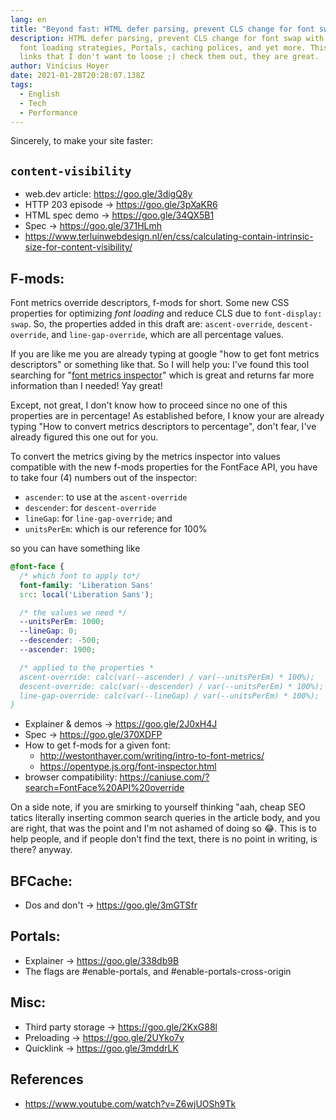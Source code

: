 ```yaml
---
lang: en
title: "Beyond fast: HTML defer parsing, prevent CLS change for font swap and more"
description: HTML defer parsing, prevent CLS change for font swap with f-mods
  font loading strategies, Portals, caching polices, and yet more. This are more
  links that I don't want to loose ;) check them out, they are great.
author: Vinícius Hoyer
date: 2021-01-28T20:28:07.138Z
tags:
  - English
  - Tech
  - Performance
---
```

Sincerely, to make your site faster:

## `content-visibility`

- web.dev article: <https://goo.gle/3digQ8y>
- HTTP 203 episode → <https://goo.gle/3pXaKR6>
- HTML spec demo → <https://goo.gle/34QX5B1>
- Spec → <https://goo.gle/371HLmh>
- <https://www.terluinwebdesign.nl/en/css/calculating-contain-intrinsic-size-for-content-visibility/>

## F-mods:

Font metrics override descriptors, f-mods for short. Some new CSS properties for optimizing *font loading* and reduce CLS due to `font-display: swap`. So, the properties added in this draft are: `ascent-override`, `descent-override`, and `line-gap-override`, which are all percentage values.

If you are like me you are already typing at google "how to get font metrics descriptors" or something like that. So I will help you: I've found this tool searching for "[font metrics inspector](https://opentype.js.org/font-inspector.html)" which is great and returns far more information than I needed! Yay great!

Except, not great, I don't know how to proceed since no one of this properties are in percentage! As established before, I know your are already typing "How to convert metrics descriptors to percentage", don't fear, I've already figured this one out for you.

To convert the metrics giving by the metrics inspector into values compatible with the new f-mods properties for the FontFace API, you have to take four (4) numbers out of the inspector:

- `ascender`: to use at the `ascent-override`
- `descender`: for `descent-override`
- `lineGap`: for `line-gap-override`; and
- `unitsPerEm`: which is our reference for 100%

so you can have something like

```css
@font-face {
  /* which font to apply to*/
  font-family: 'Liberation Sans'
  src: local('Liberation Sans');

  /* the values we need */
  --unitsPerEm: 1000;
  --lineGap: 0;
  --descender: -500;
  --ascender: 1900;

  /* applied to the properties *
  ascent-override: calc(var(--ascender) / var(--unitsPerEm) * 100%);
  descent-override: calc(var(--descender) / var(--unitsPerEm) * 100%);
  line-gap-override: calc(var(--lineGap) / var(--unitsPerEm) * 100%);
}

```

- Explainer & demos → <https://goo.gle/2J0xH4J>
- Spec → <https://goo.gle/370XDFP>
- How to get f-mods for a given font:
  - <http://westonthayer.com/writing/intro-to-font-metrics/>
  - <https://opentype.js.org/font-inspector.html>
- browser compatibility: <https://caniuse.com/?search=FontFace%20API%20override>

On a side note, if you are smirking to yourself thinking "aah, cheap SEO tatics literally inserting common search queries in the article body, and you are right, that was the point and I'm not ashamed of doing so :joy:. This is to help people, and if people don't find the text, there is no point in writing, is there? anyway.

## BFCache:

- Dos and don't → <https://goo.gle/3mGTSfr>

## Portals:

- Explainer → <https://goo.gle/338db9B>
- The flags are #enable-portals, and #enable-portals-cross-origin

## Misc:

- Third party storage → <https://goo.gle/2KxG88l>
- Preloading → <https://goo.gle/2UYko7v>
- Quicklink → <https://goo.gle/3mddrLK>

## References
- <https://www.youtube.com/watch?v=Z6wjUOSh9Tk>
